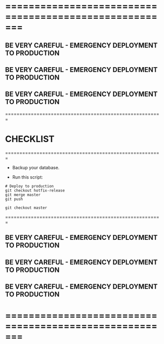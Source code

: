 # =======================================================

## BE VERY CAREFUL - EMERGENCY DEPLOYMENT TO PRODUCTION

## BE VERY CAREFUL - EMERGENCY DEPLOYMENT TO PRODUCTION

## BE VERY CAREFUL - EMERGENCY DEPLOYMENT TO PRODUCTION

=======================================================

# CHECKLIST

=======================================================

-   Backup your database.

-   Run this script:

```
# Deploy to production
git checkout hotfix-release
git merge master
git push

git checkout master
```

=======================================================

## BE VERY CAREFUL - EMERGENCY DEPLOYMENT TO PRODUCTION

## BE VERY CAREFUL - EMERGENCY DEPLOYMENT TO PRODUCTION

## BE VERY CAREFUL - EMERGENCY DEPLOYMENT TO PRODUCTION

# =======================================================
